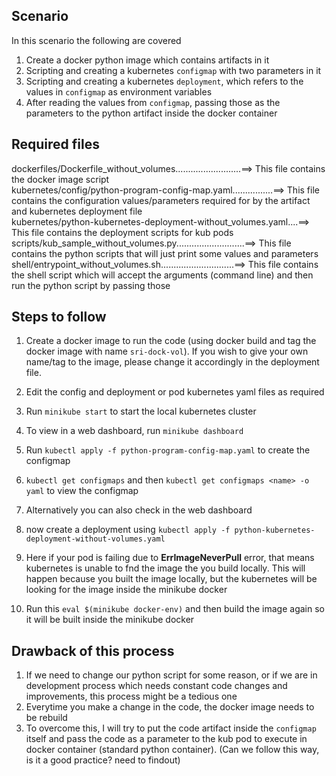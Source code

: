 ## Scenario

In this scenario the following are covered 
1. Create a docker python image which contains artifacts in it
2. Scripting and creating a kubernetes `configmap` with two parameters in it
3. Scripting and creating a kubernetes `deployment`, which refers to the values in `configmap` as environment variables
4. After reading the values from `configmap`, passing those as the parameters to the python artifact inside the docker container

## Required files

dockerfiles/Dockerfile_without_volumes..........................==> This file contains the docker image script <br>
kubernetes/config/python-program-config-map.yaml................==> This file contains the configuration values/parameters required for by the artifact and kubernetes deployment file <br>
kubernetes/python-kubernetes-deployment-without_volumes.yaml....==> This file contains the deployment scripts for kub pods<br>
scripts/kub_sample_without_volumes.py...........................==> This file contains the python scripts that will just print some values and parameters <br>
shell/entrypoint_without_volumes.sh.............................==> This file contains the shell script which will accept the arguments (command line) and then run the python script by passing those<br>


## Steps to follow
1. Create a docker image to run the code (using docker build and tag the docker image with name ``sri-dock-vol``). If you wish to give your own name/tag to the image, please change it accordingly in the deployment file.
2. Edit the config and deployment or pod kubernetes yaml files as required
3. Run `minikube start`  to start the local kubernetes cluster
4. To view in a web dashboard, run `minikube dashboard` 
5. Run `kubectl apply -f python-program-config-map.yaml` to create the configmap
6. `kubectl get configmaps` and then `kubectl get configmaps <name> -o yaml` to view the configmap
7. Alternatively you can also check in the web dashboard
8. now create a deployment using `kubectl apply -f python-kubernetes-deployment-without-volumes.yaml`

9. Here if your pod is failing due to **ErrImageNeverPull** error, that means kubernetes is unable to fnd the image the you build locally. This will happen because you built the image locally, but the kubernetes will be looking for the image inside the minikube docker
10. Run this `eval $(minikube docker-env)` and then build the image again so it will be built inside the minikube docker



## Drawback of this process
1. If we need to change our python script for some reason, or if we are in development process which needs constant code changes and improvements, this process might be a tedious one
2. Everytime you make a change in the code, the docker image needs to be rebuild
3. To overcome this, I will try to put the code artifact inside the `configmap` itself and pass the code as a parameter to the kub pod to execute in docker container (standard python container). (Can we follow this way, is it a good practice? need to findout)